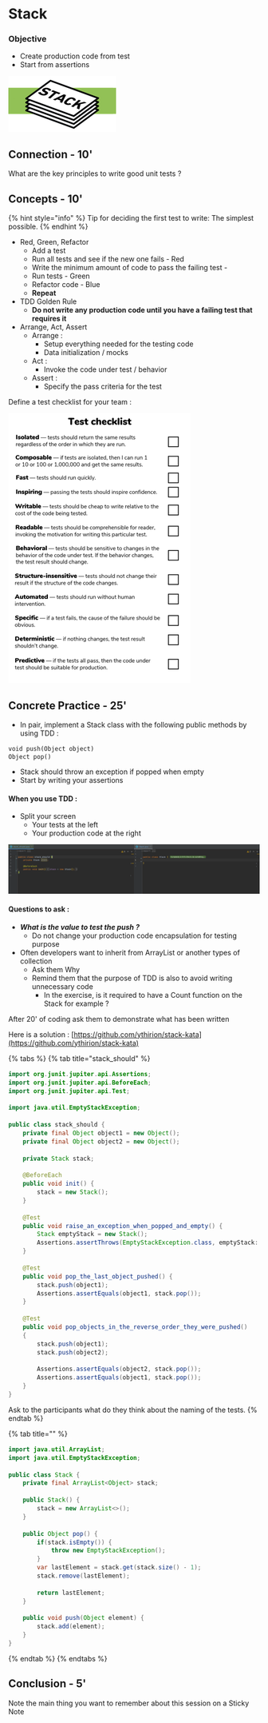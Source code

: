 # Stack

### Objective

* Create production code from test
* Start from assertions

![](../../../.gitbook/assets/image%20%28485%29.png)

## Connection - 10'

What are the key principles to write good unit tests ?

## Concepts - 10'

{% hint style="info" %}
Tip for deciding the first test to write: The simplest possible.
{% endhint %}

* Red, Green, Refactor
  * Add a test
  * Run all tests and see if the new one fails - Red
  * Write the minimum amount of code to pass the failing test - 
  * Run tests - Green
  * Refactor code - Blue 
  * **Repeat**
* TDD Golden Rule
  * **Do not write any production code until you have a failing test that requires it**
* Arrange, Act, Assert
  * Arrange :
    * Setup everything needed for the testing code
    * Data initialization / mocks
  * Act :
    * Invoke the code under test / behavior
  * Assert :
    * Specify the pass criteria for the test

Define a test checklist for your team :

![](../../../.gitbook/assets/image%20%28486%29.png)

## Concrete Practice - 25'

* In pair, implement a Stack class with the following public methods by  using TDD :

```text
void push(Object object)
Object pop()
```

* Stack should throw an exception if popped when empty
* Start by writing your assertions

#### When you use TDD :

* Split your screen
  * Your tests at the left
  * Your production code at the right

![](../../../.gitbook/assets/image%20%28487%29.png)

#### Questions to ask :

* _**What is the value to test the push ?**_
  * Do not change your production code encapsulation for testing purpose
* Often developers want to inherit from ArrayList or another types of collection
  * Ask them Why
  * Remind them that the purpose of TDD is also to avoid writing unnecessary code
    * In the exercise, is it required to have a Count function on the Stack for example ?

After 20' of coding ask them to demonstrate what has been written

Here is a solution : [https://github.com/ythirion/stack-kata](https://github.com/ythirion/stack-kata)

{% tabs %}
{% tab title="stack\_should" %}
```java
import org.junit.jupiter.api.Assertions;
import org.junit.jupiter.api.BeforeEach;
import org.junit.jupiter.api.Test;

import java.util.EmptyStackException;

public class stack_should {
    private final Object object1 = new Object();
    private final Object object2 = new Object();

    private Stack stack;

    @BeforeEach
    public void init() {
        stack = new Stack();
    }

    @Test
    public void raise_an_exception_when_popped_and_empty() {
        Stack emptyStack = new Stack();
        Assertions.assertThrows(EmptyStackException.class, emptyStack::pop);
    }

    @Test
    public void pop_the_last_object_pushed() {
        stack.push(object1);
        Assertions.assertEquals(object1, stack.pop());
    }

    @Test
    public void pop_objects_in_the_reverse_order_they_were_pushed()
    {
        stack.push(object1);
        stack.push(object2);

        Assertions.assertEquals(object2, stack.pop());
        Assertions.assertEquals(object1, stack.pop());
    }
}

```

 Ask to the participants what do they think about the naming of the tests.
{% endtab %}

{% tab title="" %}
```java
import java.util.ArrayList;
import java.util.EmptyStackException;

public class Stack {
    private final ArrayList<Object> stack;

    public Stack() {
        stack = new ArrayList<>();
    }

    public Object pop() {
        if(stack.isEmpty()) {
            throw new EmptyStackException();
        }
        var lastElement = stack.get(stack.size() - 1);
        stack.remove(lastElement);

        return lastElement;
    }

    public void push(Object element) {
        stack.add(element);
    }
}
```
{% endtab %}
{% endtabs %}

## Conclusion - 5'

Note the main thing you want to remember about this session on a Sticky Note

